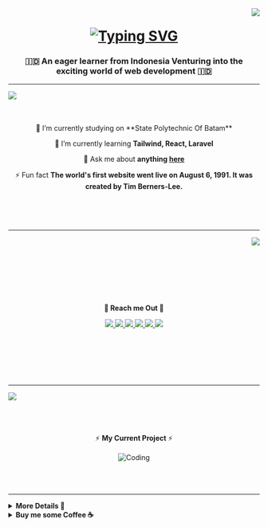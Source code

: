 <img  align="right" src="https://visitor-badge.laobi.icu/badge?page_id=muhammadpadanta.muhammadpadanta7" />
<h1 align="center">
   <a href="https://git.io/typing-svg"><img src="https://readme-typing-svg.demolab.com?font=Sixtyfour&size=23&duration=4000&pause=1300&color=F4B400&background=28CFFF00&center=true&vCenter=true&random=false&width=650&height=77&lines=Hi+There+%F0%9F%91%8B;I'm+Muhammad+Padanta+Tarigan;You+Can+Call+Me+Danta." alt="Typing SVG" /></a>
</h1>

<h3 align="center">🇮🇩 An eager learner from Indonesia Venturing into the exciting world of web development 🇮🇩</h3>
<hr/>
<img  align="left" src="https://i.pinimg.com/originals/25/f5/0b/25f50bca01a360d940cf512d2b336871.gif" />


<br><br>

<div align="center">
 <a>
    
   </a>
</br>
 🔭 I’m currently studying on **State Polytechnic Of Batam**
 
 🌱 I’m currently learning **Tailwind, React, Laravel**

💬 Ask me about **anything [here](https://github.com/muhammadpadanta/muhammadpadanta/issues)**

⚡ Fun fact **The world's first website went live on August 6, 1991. It was created by Tim Berners-Lee.**

 </div>

</br></br></br>

 <hr/>
 
<div align="center">
    <img  align="right" src="https://s12.gifyu.com/images/SfECi.gif" />
   </br></br></br></br></br></br></br>
   <p><strong>📍 Reach me Out 📍</strong></p>

  
  <a href="mailto:mpadanta@gmail.com">
    <img src="https://img.shields.io/badge/Gmail-333333?style=for-the-badge&logo=gmail&logoColor=red" />
  </a>
<a href="https://www.facebook.com/MuhammadPadantaTarigan">
    <img src="https://img.shields.io/badge/Muhammad Padanta Tarigan-333333?style=for-the-badge&logo=facebook" />
  </a>
  <a href="https://www.youtube.com/@QuantumDroid">
    <img src="https://img.shields.io/badge/QuantumDroid-333333?style=for-the-badge&logo=youtube&logoColor=red" />
  </a>
  <a href="https://muhammadpadanta.vercel.app/home" target="_blank">
     <img src="https://img.shields.io/badge/Portfolio-333333?style=for-the-badge&logo=todoist&logoColor=orange" target="_blank" /> <!-- sqlite, safari, google-chrome are other good icon options -->
  </a>
   <a href="https://www.linkedin.com/in/muhammadpadanta">
    <img src="https://img.shields.io/badge/Muhammad Padanta Tarigan-333333?style=for-the-badge&logo=linkedin&logoColor=blue" />
  </a>
  <a href="https://discord.com/users/389223384048992266" target="_blank">
    <img src="https://img.shields.io/badge/PixelDino-333333?style=for-the-badge&logo=discord&logoColor=cyan" />
  </a>
  
  </br></br></br></br></br>
</div>
   <hr/>  

<img  align="left" src="https://i.pinimg.com/originals/76/ac/f2/76acf2613cd00198554521e2784f59ad.gif" />
</br></br></br>
<div align="center">
 <a>
    
   </a>
</br>


⚡ **My Current Project** ⚡

<img align="center" alt="Coding" width="400" src="https://s9.gifyu.com/images/SV0cK.png">
 </div>
</br></br></br>

 <hr/>





<div>
   <details> 
    <summary><b>More Details 📃</b></summary>
<br/>
<div align="center">
     <img src="https://s9.gifyu.com/images/SUhVM.gif" />
  <br>
  <img alt="snake eating my contributions" src="https://raw.githubusercontent.com/muhammadpadanta/muhammadpadanta/output/github-contribution-grid-snake.svg" />
  <br/><br/><br/>
</div>

<hr/>

<div align=center>
<img src="https://s9.gifyu.com/images/SUhVp.gif" />
    <br/><br/><br/>
  <img width=390 src="https://streak-stats.demolab.com/?user=muhammadpadanta&count_private=true&theme=react&border_radius=10" alt="streak stats"/>
  <img width=395 height='154' src="https://github-readme-stats.vercel.app/api?username=muhammadpadanta&count_private=true&show_icons=true&theme=react&rank_icon=github&border_radius=10" alt="readme stats" />
  <br/>
  <img width=340 align="center" src="https://github-readme-stats.vercel.app/api/top-langs/?username=anuraghazra&layout=donut&theme=react&border_radius=10&size_weight=0.5&count_weight=0.5&exclude_repo=github-readme-stats" alt="top langs" />
</div>
<br/>
<br/><br/>
<hr/>
<br/>
</details> 

<details> 
    <summary><b>Buy me some Coffee ☕</b></summary>
<div align="center">
<a href='https://www.buymeacoffee.com/muhammadpadanta' target='_blank'><img height='250' width='400' src='https://s9.gifyu.com/images/SUkFj.gif' border='0' alt='Buy Me a Coffee' /></a>
</details> 
   
</div>
<br/>

</div>


